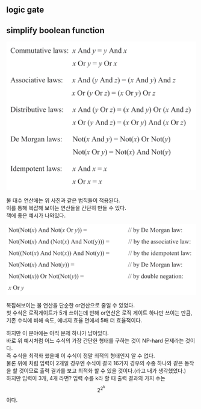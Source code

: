 ## logic gate



## simplify boolean function
![algebraic laws](./kdh_files/algebraic_laws.png)

불 대수 연산에는 위 사진과 같은 법칙들이 적용된다.  
이를 통해 복잡해 보이는 연산들을 간단히 만들 수 있다.  
책에 좋은 예시가 나와있다.  

![example](./kdh_files/simplify_bool_func_example.png)

복잡해보이는 불 연산을 단순한 or연산으로 줄일 수 있었다.  
첫 수식은 로직게이트가 5개 쓰이는데 반해 or연산은 로직 게이트 하나만 쓰이는 만큼, 기존 수식에 비해 속도, 에너지 효율 면에서 5배 더 효율적이다.

하지만 이 분야에는 아직 문제 하나가 남아있다.  
바로 위 예시처럼 어느 수식의 가장 간단한 형태를 구하는 것이 NP-hard 문제라는 것이다.  
즉 수식을 최적화 했을때 이 수식이 정말 최적의 형태인지 알 수 없다.  
물론 위에 처럼 입력이 2개일 경우엔 수식이 결국 16가지 경우의 수중 하나와 같은 동작을 할 것이므로 출력 결과를 보고 최적화 할 수 있을 것이다.(라고 내가 생각했었다.)  
하지만 입력이 3개, 4개 라면? 입력 수를 k라 할 때 출력 결과의 가지 수는 $$2^{2^k}$$ 이다.